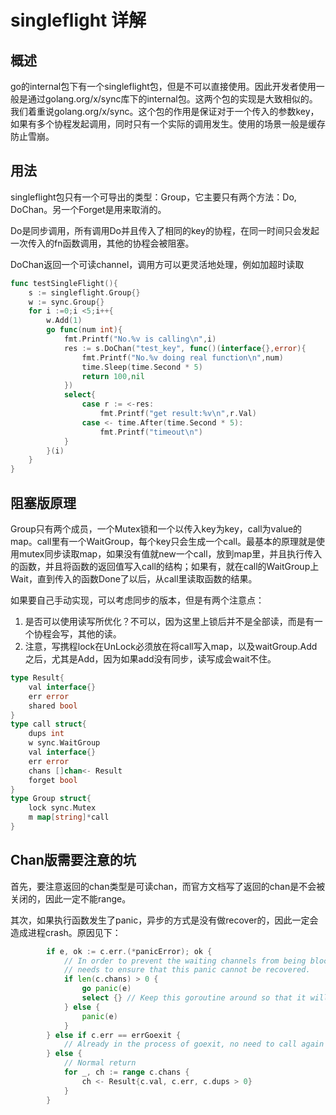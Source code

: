 # singleflight 详解
## 概述
go的internal包下有一个singleflight包，但是不可以直接使用。因此开发者使用一般是通过golang.org/x/sync库下的internal包。这两个包的实现是大致相似的。我们着重说golang.org/x/sync。这个包的作用是保证对于一个传入的参数key，如果有多个协程发起调用，同时只有一个实际的调用发生。使用的场景一般是缓存防止雪崩。

## 用法
singleflight包只有一个可导出的类型：Group，它主要只有两个方法：Do, DoChan。另一个Forget是用来取消的。

Do是同步调用，所有调用Do并且传入了相同的key的协程，在同一时间只会发起一次传入的fn函数调用，其他的协程会被阻塞。

DoChan返回一个可读channel，调用方可以更灵活地处理，例如加超时读取
```go
func testSingleFlight(){
    s := singleflight.Group{}
    w := sync.Group{}
    for i :=0;i <5;i++{
        w.Add(1)
        go func(num int){
            fmt.Printf("No.%v is calling\n",i)
            res := s.DoChan("test_key", func()(interface{},error){
                fmt.Printf("No.%v doing real function\n",num)
                time.Sleep(time.Second * 5)
                return 100,nil
            })
            select{
                case r := <-res:
                    fmt.Printf("get result:%v\n",r.Val)
                case <- time.After(time.Second * 5):
                    fmt.Printf("timeout\n")
            }
        }(i)
    }
}
```
## 阻塞版原理
Group只有两个成员，一个Mutex锁和一个以传入key为key，call为value的map。call里有一个WaitGroup，每个key只会生成一个call。最基本的原理就是使用mutex同步读取map，如果没有值就new一个call，放到map里，并且执行传入的函数，并且将函数的返回值写入call的结构；如果有，就在call的WaitGroup上Wait，直到传入的函数Done了以后，从call里读取函数的结果。

如果要自己手动实现，可以考虑同步的版本，但是有两个注意点：
1. 是否可以使用读写所优化？不可以，因为这里上锁后并不是全部读，而是有一个协程会写，其他的读。
2. 注意，写携程lock在UnLock必须放在将call写入map，以及waitGroup.Add之后，尤其是Add，因为如果add没有同步，读写成会wait不住。
```go
type Result{
    val interface{}
    err error
    shared bool
}
type call struct{
    dups int
    w sync.WaitGroup
    val interface{}
    err error
    chans []chan<- Result
    forget bool
}
type Group struct{
    lock sync.Mutex
    m map[string]*call
}
```
## Chan版需要注意的坑
首先，要注意返回的chan类型是可读chan，而官方文档写了返回的chan是不会被关闭的，因此一定不能range。

其次，如果执行函数发生了panic，异步的方式是没有做recover的，因此一定会造成进程crash。原因见下：
```go
		if e, ok := c.err.(*panicError); ok {
			// In order to prevent the waiting channels from being blocked forever,
			// needs to ensure that this panic cannot be recovered.
			if len(c.chans) > 0 {
				go panic(e)
				select {} // Keep this goroutine around so that it will appear in the crash dump.
			} else {
				panic(e)
			}
		} else if c.err == errGoexit {
			// Already in the process of goexit, no need to call again
		} else {
			// Normal return
			for _, ch := range c.chans {
				ch <- Result{c.val, c.err, c.dups > 0}
			}
		}
```